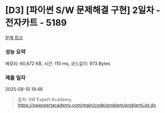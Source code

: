# [D3] [파이썬 S/W 문제해결 구현] 2일차 - 전자카트 - 5189 

[문제 링크](https://swexpertacademy.com/main/code/problem/problemDetail.do?contestProbId=AWTtmmdKeD8DFAVT) 

### 성능 요약

메모리: 60,672 KB, 시간: 110 ms, 코드길이: 973 Bytes

### 제출 일자

2025-08-10 19:46



> 출처: SW Expert Academy, https://swexpertacademy.com/main/code/problem/problemList.do